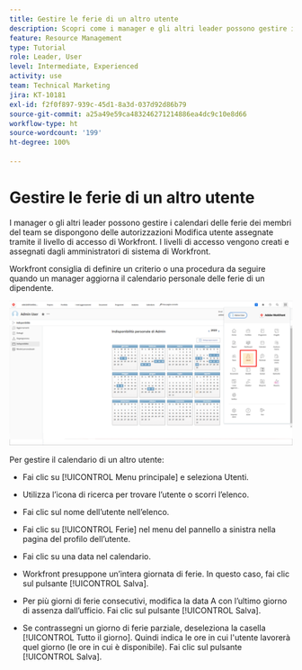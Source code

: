 ```yaml
---
title: Gestire le ferie di un altro utente
description: Scopri come i manager e gli altri leader possono gestire i calendari delle ferie del proprio team.
feature: Resource Management
type: Tutorial
role: Leader, User
level: Intermediate, Experienced
activity: use
team: Technical Marketing
jira: KT-10181
exl-id: f2f0f897-939c-45d1-8a3d-037d92d86b79
source-git-commit: a25a49e59ca483246271214886ea4dc9c10e8d66
workflow-type: ht
source-wordcount: '199'
ht-degree: 100%

---
```


# Gestire le ferie di un altro utente

I manager o gli altri leader possono gestire i calendari delle ferie dei membri del team se dispongono delle autorizzazioni Modifica utente assegnate tramite il livello di accesso di Workfront. I livelli di accesso vengono creati e assegnati dagli amministratori di sistema di Workfront.

Workfront consiglia di definire un criterio o una procedura da seguire quando un manager aggiorna il calendario personale delle ferie di un dipendente.

![utente nel menu principale](assets/mouto_01.png)

Per gestire il calendario di un altro utente:

* Fai clic su [!UICONTROL Menu principale] e seleziona Utenti.

* Utilizza l’icona di ricerca per trovare l’utente o scorri l’elenco.

* Fai clic sul nome dell’utente nell’elenco.

* Fai clic su [!UICONTROL Ferie] nel menu del pannello a sinistra nella pagina del profilo dell’utente.

* Fai clic su una data nel calendario.

* Workfront presuppone un’intera giornata di ferie. In questo caso, fai clic sul pulsante [!UICONTROL Salva].

* Per più giorni di ferie consecutivi, modifica la data A con l’ultimo giorno di assenza dall’ufficio. Fai clic sul pulsante [!UICONTROL Salva].

* Se contrassegni un giorno di ferie parziale, deseleziona la casella [!UICONTROL Tutto il giorno]. Quindi indica le ore in cui l&#39;utente lavorerà quel giorno (le ore in cui è disponibile). Fai clic sul pulsante [!UICONTROL Salva].
